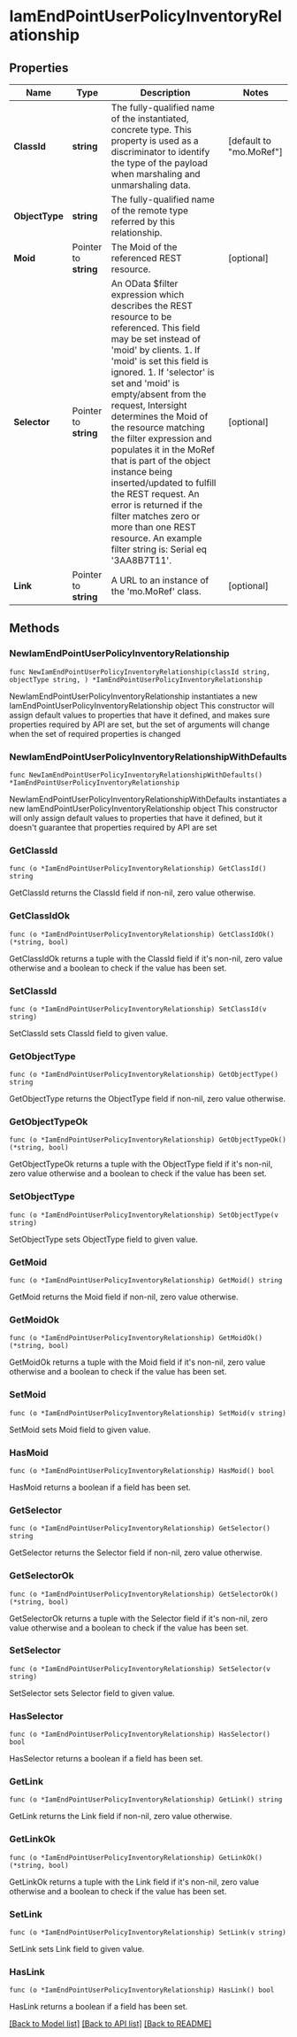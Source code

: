 # IamEndPointUserPolicyInventoryRelationship

## Properties

Name | Type | Description | Notes
------------ | ------------- | ------------- | -------------
**ClassId** | **string** | The fully-qualified name of the instantiated, concrete type. This property is used as a discriminator to identify the type of the payload when marshaling and unmarshaling data. | [default to "mo.MoRef"]
**ObjectType** | **string** | The fully-qualified name of the remote type referred by this relationship. | 
**Moid** | Pointer to **string** | The Moid of the referenced REST resource. | [optional] 
**Selector** | Pointer to **string** | An OData $filter expression which describes the REST resource to be referenced. This field may be set instead of &#39;moid&#39; by clients. 1. If &#39;moid&#39; is set this field is ignored. 1. If &#39;selector&#39; is set and &#39;moid&#39; is empty/absent from the request, Intersight determines the Moid of the resource matching the filter expression and populates it in the MoRef that is part of the object instance being inserted/updated to fulfill the REST request. An error is returned if the filter matches zero or more than one REST resource. An example filter string is: Serial eq &#39;3AA8B7T11&#39;. | [optional] 
**Link** | Pointer to **string** | A URL to an instance of the &#39;mo.MoRef&#39; class. | [optional] 

## Methods

### NewIamEndPointUserPolicyInventoryRelationship

`func NewIamEndPointUserPolicyInventoryRelationship(classId string, objectType string, ) *IamEndPointUserPolicyInventoryRelationship`

NewIamEndPointUserPolicyInventoryRelationship instantiates a new IamEndPointUserPolicyInventoryRelationship object
This constructor will assign default values to properties that have it defined,
and makes sure properties required by API are set, but the set of arguments
will change when the set of required properties is changed

### NewIamEndPointUserPolicyInventoryRelationshipWithDefaults

`func NewIamEndPointUserPolicyInventoryRelationshipWithDefaults() *IamEndPointUserPolicyInventoryRelationship`

NewIamEndPointUserPolicyInventoryRelationshipWithDefaults instantiates a new IamEndPointUserPolicyInventoryRelationship object
This constructor will only assign default values to properties that have it defined,
but it doesn't guarantee that properties required by API are set

### GetClassId

`func (o *IamEndPointUserPolicyInventoryRelationship) GetClassId() string`

GetClassId returns the ClassId field if non-nil, zero value otherwise.

### GetClassIdOk

`func (o *IamEndPointUserPolicyInventoryRelationship) GetClassIdOk() (*string, bool)`

GetClassIdOk returns a tuple with the ClassId field if it's non-nil, zero value otherwise
and a boolean to check if the value has been set.

### SetClassId

`func (o *IamEndPointUserPolicyInventoryRelationship) SetClassId(v string)`

SetClassId sets ClassId field to given value.


### GetObjectType

`func (o *IamEndPointUserPolicyInventoryRelationship) GetObjectType() string`

GetObjectType returns the ObjectType field if non-nil, zero value otherwise.

### GetObjectTypeOk

`func (o *IamEndPointUserPolicyInventoryRelationship) GetObjectTypeOk() (*string, bool)`

GetObjectTypeOk returns a tuple with the ObjectType field if it's non-nil, zero value otherwise
and a boolean to check if the value has been set.

### SetObjectType

`func (o *IamEndPointUserPolicyInventoryRelationship) SetObjectType(v string)`

SetObjectType sets ObjectType field to given value.


### GetMoid

`func (o *IamEndPointUserPolicyInventoryRelationship) GetMoid() string`

GetMoid returns the Moid field if non-nil, zero value otherwise.

### GetMoidOk

`func (o *IamEndPointUserPolicyInventoryRelationship) GetMoidOk() (*string, bool)`

GetMoidOk returns a tuple with the Moid field if it's non-nil, zero value otherwise
and a boolean to check if the value has been set.

### SetMoid

`func (o *IamEndPointUserPolicyInventoryRelationship) SetMoid(v string)`

SetMoid sets Moid field to given value.

### HasMoid

`func (o *IamEndPointUserPolicyInventoryRelationship) HasMoid() bool`

HasMoid returns a boolean if a field has been set.

### GetSelector

`func (o *IamEndPointUserPolicyInventoryRelationship) GetSelector() string`

GetSelector returns the Selector field if non-nil, zero value otherwise.

### GetSelectorOk

`func (o *IamEndPointUserPolicyInventoryRelationship) GetSelectorOk() (*string, bool)`

GetSelectorOk returns a tuple with the Selector field if it's non-nil, zero value otherwise
and a boolean to check if the value has been set.

### SetSelector

`func (o *IamEndPointUserPolicyInventoryRelationship) SetSelector(v string)`

SetSelector sets Selector field to given value.

### HasSelector

`func (o *IamEndPointUserPolicyInventoryRelationship) HasSelector() bool`

HasSelector returns a boolean if a field has been set.

### GetLink

`func (o *IamEndPointUserPolicyInventoryRelationship) GetLink() string`

GetLink returns the Link field if non-nil, zero value otherwise.

### GetLinkOk

`func (o *IamEndPointUserPolicyInventoryRelationship) GetLinkOk() (*string, bool)`

GetLinkOk returns a tuple with the Link field if it's non-nil, zero value otherwise
and a boolean to check if the value has been set.

### SetLink

`func (o *IamEndPointUserPolicyInventoryRelationship) SetLink(v string)`

SetLink sets Link field to given value.

### HasLink

`func (o *IamEndPointUserPolicyInventoryRelationship) HasLink() bool`

HasLink returns a boolean if a field has been set.


[[Back to Model list]](../README.md#documentation-for-models) [[Back to API list]](../README.md#documentation-for-api-endpoints) [[Back to README]](../README.md)


